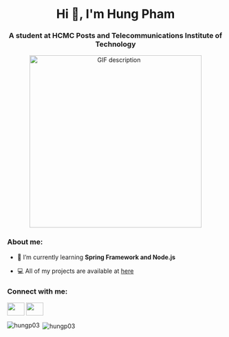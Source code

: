 <h1 align="center">Hi 👋, I'm Hung Pham</h1>
<h3 align="center">A student at HCMC Posts and Telecommunications Institute of Technology</h3>

<p align="center">
  <img src="https://media.giphy.com/media/HzPtbOKyBoBFsK4hyc/giphy.gif" width="400" height="400" alt="GIF description">
</p>

<h3 align="left">About me:</h3>

- 🌱 I’m currently learning **Spring Framework and Node.js**

- 💻 All of my projects are available at [here](https://github.com/hungp03?tab=repositories)

<h3 align="left">Connect with me:</h3>
<p align="left">
<a href="https://fb.com/hungp11" target="blank"><img align="center" src="https://raw.githubusercontent.com/rahuldkjain/github-profile-readme-generator/master/src/images/icons/Social/facebook.svg" height="30" width="40" /></a>
<a href="mailto:ph.hung0903@gmail.com" target="blank"><img align="center" src="https://upload.wikimedia.org/wikipedia/commons/thumb/7/7e/Gmail_icon_%282020%29.svg/2560px-Gmail_icon_%282020%29.svg.png" height="30" width="40" /></a>
</p>

<p><img align="left" src="https://github-readme-stats.vercel.app/api/top-langs?username=hungp03&show_icons=true&locale=en&layout=compact" alt="hungp03" /></p>

<p>&nbsp;<img align="center" src="https://github-readme-stats.vercel.app/api?username=hungp03&show_icons=true&locale=en" alt="hungp03" /></p>
